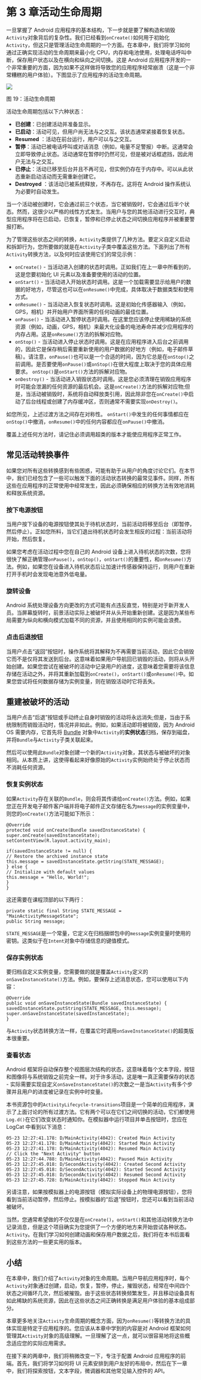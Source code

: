 # 第 3 章活动生命周期

一旦掌握了 Android 应用程序的基本结构，下一步就是要了解构造和销毁`Activity`对象背后的复杂性。我们已经看到`onCreate()`如何用于初始化`Activity`，但这只是管理活动生命周期的一个方面。在本章中，我们将学习如何通过正确实现活动的生命周期来最小化 CPU，内存和电池使用，处理电话呼叫中断，保存用户状态以及在横向和纵向之间切换。这是 Android 应用程序开发的一个非常重要的方面，因为如果不这样做将导致您的应用程序经常崩溃（这是一个非常糟糕的用户体验）。下图显示了应用程序的活动生命周期。

![](img/image020.png)

图 19：活动生命周期

活动生命周期包括以下六种状态：

*   **已创建**：已创建活动并准备显示。
*   **已启动**：活动可见，但用户尚无法与之交互。该状态通常紧接着恢复状态。
*   **Resumed** ：活动在前台运行，用户可以与之交互。
*   **暂停**：活动已被电话呼叫或对话消息（例如，电量不足警报）中断。这通常会立即导致停止状态。活动通常在暂停时仍然可见，但是被对话框遮挡，因此用户无法与之交互。
*   **已停止**：活动已移至后台并且不再可见，但实例仍存在于内存中。可以从此状态重新启动活动而无需重新创建它。
*   **Destroyed** ：该活动已被系统释放，不再存在。这将在 Android 操作系统认为必要时自动发生。

当一个活动被创建时，它会通过前三个状态，当它被销毁时，它会通过后半个状态。然而，这很少以严格的线性方式发生。当用户与您的其他活动进行交互时，典型应用程序将在已启动，已恢复，暂停和已停止状态之间切换应用程序并被重要警报打断。

为了管理这些状态之间的转换，`Activity`类提供了几种方法。要定义自定义启动和拆卸行为，您所要做的就是在`Activity`子类中覆盖这些方法。下面列出了所有`Activity`转换方法，以及何时应该使用它们的常见示例：

*   `onCreate()` - 当活动进入创建的状态时调用。正如我们在上一章中所看到的，这是您要初始化 UI 元素以及准备要使用的活动的位置。
*   `onStart()` - 当活动进入开始状态时调用。这是一个加载需要显示给用户的数据的好地方，尽管这也可以在`onResume()`中完成，具体取决于数据类型和使用方式。
*   `onResume()` - 当活动进入恢复状态时调用。这是初始化传感器输入（例如，GPS，相机）并开始用户界面所需的任何动画的最佳位置。
*   `onPause()` - 当活动进入暂停状态时调用。在这里您应该停止使用稀缺的系统资源（例如，动画，GPS，相机）来最大化设备的电池寿命并减少应用程序的内存占用。这是`onResume()`方法的拆解对应物。
*   `onStop()` - 当活动进入停止状态时调用。这是在应用程序进入后台之前调用的，因此它是保存稍后需要重新使用的用户数据的好地方（例如，电子邮件草稿）。请注意，`onPause()`也可以是一个合适的时间，因为它总是在`onStop()`之前调用。是否要使用`onPause()`或`onStop()`在很大程度上取决于您的具体应用要求。 `onStop()`是`onStart()`方法的拆解对应物。
*   `onDestroy()` - 当活动进入销毁状态时调用。这是您必须清理在销毁应用程序时可能会泄漏的任何资源的最后机会。这是`onCreate()`方法的拆解对应物;但是，当活动被销毁时，系统将自动释放类引用，因此除非您在`onCreate()`中启动了后台线程或创建了内存缓冲区，否则通常不需要实现`onDestroy()`。

如您所见，上述过渡方法之间存在对称性。 `onStart()`中发生的任何事情都应在`onStop()`中撤消，`onResume()`中的任何内容都应在`onPause()`中撤消。

覆盖上述任何方法时，请记住必须调用超类的版本才能使应用程序正常工作。

## 常见活动转换事件

如果您对所有这些转换感到有些困惑，可能有助于从用户的角度讨论它们。在本节中，我们已经包含了一些可以触发下面的活动状态转换的最常见事件。同样，所有这些在应用程序的正常使用中经常发生，因此必须确保相应的转换方法有效地消耗和释放系统资源。

### 按下电源按钮

当用户按下设备的电源按钮使其处于待机状态时，当前活动将移至后台（即暂停，然后停止）。正如您所料，当它们退出待机状态时会发生相反的过程：当前活动将开始，然后恢复。

如果您考虑在活动过程中您在自己的 Android 设备上进入待机状态的次数，您将很快了解正确管理`onPause()`，`onStop()`，`onStart()`的重要性，和`onResume()`方法。例如，如果您在设备进入待机状态后让加速计传感器保持运行，则用户在重新打开手机时会发现电池意外低电量。

### 旋转设备

Android 系统处理设备方向更改的方式可能有点违反直觉，特别是对于新开发人员。当屏幕旋转时，前景活动实际上被破坏并从头开始重新创建。这是因为某些布局需要为纵向和横向模式加载不同的资源，并且使用相同的实例可能会浪费。

### 点击后退按钮

当用户点击“返回”按钮时，操作系统将其解释为不再需要当前活动，因此它会销毁它而不是仅将其发送到后台。这意味着如果用户导航回已销毁的活动，则将从头开始创建。如果您尝试在被破坏的活动中记录用户的进度，这意味着您需要将该信息存储在活动之外，并将其重新加载到`onCreate()`，`onStart()`或`onResume()`中。如果您尝试将任何数据存储为实例变量，则在销毁活动时它将丢失。

## 重建被破坏的活动

当用户点击“后退”按钮或手动终止自身时销毁的活动将永远消失;但是，当由于系统限制而销毁活动时，情况并非如此。例如，如果活动即将被销毁，因为 Android OS 需要内存，它首先将 [Bundle](http://developer.android.com/reference/android/os/Bundle.html) 对象中`Activity`的**实例状态**归档，保存到磁盘，并将`Bundle`与`Activity`子类关联起来。

然后可以使用此`Bundle`对象创建一个新的`Activity`对象，其状态与被破坏的对象相同。从本质上讲，这使得看起来好像原始的`Activity`实例始终处于停止状态而不消耗任何资源。

### 恢复实例状态

如果`Activity`存在关联的`Bundle`，则会将其传递给`onCreate()`方法。例如，如果您正在开发电子邮件客户端并将电子邮件正文存储在名为`message`的实例变量中，则您的`onCreate()`方法可能如下所示：

```
@Override
protected void onCreate(Bundle savedInstanceState) {
super.onCreate(savedInstanceState); setContentView(R.layout.activity_main);

if(savedInstanceState != null) {
// Restore the archived instance state
this.message = savedInstanceState.getString(STATE_MESSAGE);
} else {
// Initialize with default values
this.message = "Hello, World!";
}
}

```

这还需要在课程顶部的以下两行：

```
private static final String STATE_MESSAGE = "MainActivityMessageState";
public String message;

```

`STATE_MESSAGE`是一个常量，它定义在归档捆绑包中的`message`实例变量时使用的密钥。这类似于在`Intent`对象中存储信息的键值模式。

### 保存实例状态

要归档自定义实例变量，您需要做的就是覆盖`Activity`定义的`onSaveInstanceState()`方法。例如，要保存上述消息状态，您可以使用以下内容：

```
@Override
public void onSaveInstanceState(Bundle savedInstanceState) {
savedInstanceState.putString(STATE_MESSAGE, this.message);
super.onSaveInstanceState(savedInstanceState);
}

```

与`Activity`状态转换方法一样，在覆盖它时调用`onSaveInstanceState()`的超类版本很重要。

### 查看状态

Android 框架将自动保存整个视图层次结构的状态，这意味着每个文本字段，按钮和图像将与系统销毁之前完全一样。对于许多活动，这是唯一真正需要保存的状态 - 实际需要实现自定义`onSaveInstanceState()`的次数之一是当`Activity`有多个步骤并且用户的进度被记录在实例中时变量。

本书资源包中的`ActivityLifecycle-transitions`项目是一个简单的应用程序，演示了上面讨论的所有过渡方法。它有两个可以在它们之间切换的活动，它们都使用`Log.d()`在它们改变状态时通知你。在模拟器中运行项目并单击按钮时，您应在 LogCat 中看到以下消息：

```
05-23 12:27:41.178: D/MainActivity(4042): Created Main Activity
05-23 12:27:41.178: D/MainActivity(4042): Started Main Activity
05-23 12:27:41.178: D/MainActivity(4042): Resumed Main Activity
// Click the "Next Activity" button
05-23 12:27:44.788: D/MainActivity(4042): Paused Main Activity
05-23 12:27:45.018: D/SecondActivity(4042): Created Second Activity
05-23 12:27:45.018: D/SecondActivity(4042): Started Second Activity
05-23 12:27:45.018: D/SecondActivity(4042): Resumed Second Activity
05-23 12:27:45.728: D/MainActivity(4042): Stopped Main Activity

```

另请注意，如果按模拟器上的电源按钮（模拟实际设备上的物理电源按钮），您将看到当前活动暂停，然后停止。按模拟器的“后退”按钮时，您还可以看到当前活动被破坏。

当然，您通常希望做的不仅仅是在`onCreate()`，`onStart()`和其他活动转换方法中记录消息，但是这个项目确实为您提供了一个方便的地方来开始尝试各种状态。 `Activity`。在我们学习如何创建动画和保存用户数据之后，我们将在本书后面看到这些方法的一些更实用的版本。

## 小结

在本章中，我们介绍了`Activity`对象的生命周期。当用户导航应用程序时，每个`Activity`对象通过创建，启动，恢复，暂停，停止，摧毁状态，经常在中间四个状态之间循环几次，然后被摧毁。由于这些状态转换频繁发生，并且移动设备具有如此稀缺的系统资源，因此在这些状态之间正确转换是满足用户体验的基本组成部分。

本章更多地关注`Activity`生命周期的概念方面，因为`onResume()`等转换方法的具体实现是特定于应用程序的。您应该从本章中学到的内容是对 Android 框架如何管理其`Activity`对象的高级理解。一旦理解了这一点，就可以很容易地将这些概念适应您的实际应用需求。

在接下来的两章中，我们将稍微改变一下，专注于配置 Android 应用程序的前端。首先，我们将学习如何将 UI 元素安排到用户友好的布局中，然后在下一章中，我们将探索按钮，文本字段，微调器和其他常见输入控件的 API。